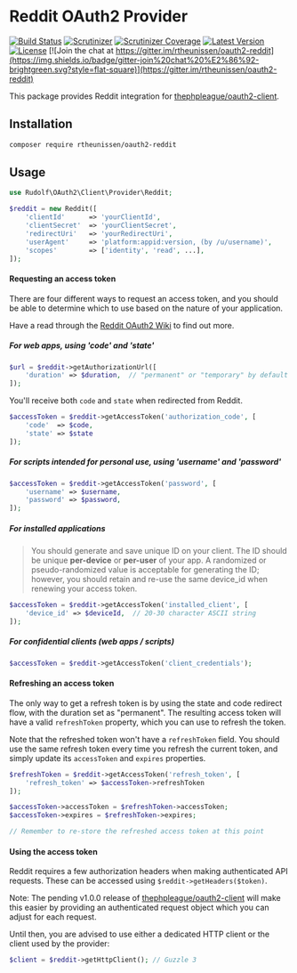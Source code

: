 # Reddit OAuth2 Provider

[![Build Status](https://img.shields.io/travis/rtheunissen/oauth2-reddit.svg?style=flat-square&branch=master)](https://travis-ci.org/rtheunissen/oauth2-reddit)
[![Scrutinizer](https://img.shields.io/scrutinizer/g/rtheunissen/oauth2-reddit.svg?style=flat-square)]()
[![Scrutinizer Coverage](https://img.shields.io/scrutinizer/coverage/g/rtheunissen/oauth2-reddit.svg?style=flat-square)]()
[![Latest Version](https://img.shields.io/packagist/v/rtheunissen/oauth2-reddit.svg?style=flat-square)](https://packagist.org/packages/rtheunissen/oauth2-reddit)
[![License](https://img.shields.io/packagist/l/rtheunissen/oauth2-reddit.svg?style=flat-square)](https://packagist.org/packages/rtheunissen/oauth2-reddit)
[![Join the chat at https://gitter.im/rtheunissen/oauth2-reddit](https://img.shields.io/badge/gitter-join%20chat%20%E2%86%92-brightgreen.svg?style=flat-square)](https://gitter.im/rtheunissen/oauth2-reddit)

This package provides Reddit integration for [thephpleague/oauth2-client](https://github.com/thephpleague/oauth2-client).

## Installation

```sh
composer require rtheunissen/oauth2-reddit
```

## Usage

```php
use Rudolf\OAuth2\Client\Provider\Reddit;

$reddit = new Reddit([
    'clientId'      => 'yourClientId',
    'clientSecret'  => 'yourClientSecret',
    'redirectUri'   => 'yourRedirectUri',
    'userAgent'     => 'platform:appid:version, (by /u/username)',
    'scopes'        => ['identity', 'read', ...],
]);
```

#### Requesting an access token 

There are four different ways to request an access token, and you should
be able to determine which to use based on the nature of your application.

Have a read through the [Reddit OAuth2 Wiki](https://github.com/reddit/reddit/wiki/OAuth2) to find out more.

##### For web apps, using 'code' and 'state'

```php
$url = $reddit->getAuthorizationUrl([
    'duration' => $duration,  // "permanent" or "temporary" by default
]);
```

You'll receive both `code` and `state` when redirected from Reddit.

```php
$accessToken = $reddit->getAccessToken('authorization_code', [
    'code'  => $code,
    'state' => $state
]);
```

##### For scripts intended for personal use, using 'username' and 'password'

```php
$accessToken = $reddit->getAccessToken('password', [
    'username' => $username,
    'password' => $password,
]);
```

##### For installed applications

> You should generate and save unique ID on your client. The ID should be unique **per-device** or **per-user** of your app. A randomized or pseudo-randomized value is acceptable for generating the ID; however, you should retain and re-use the same device_id when renewing your access token.

```php
$accessToken = $reddit->getAccessToken('installed_client', [
    'device_id' => $deviceId,  // 20-30 character ASCII string
]);
```

##### For confidential clients (web apps / scripts)

```php
$accessToken = $reddit->getAccessToken('client_credentials');
```

#### Refreshing an access token

The only way to get a refresh token is by using the state and code redirect flow,
with the duration set as "permanent". The resulting access token will have a valid
`refreshToken` property, which you can use to refresh the token.

Note that the refreshed token won't have a `refreshToken` field. You should use the 
same refresh token every time you refresh the current token, and simply update its
`accessToken` and `expires` properties.

```php
$refreshToken = $reddit->getAccessToken('refresh_token', [
    'refresh_token' => $accessToken->refreshToken
]);

$accessToken->accessToken = $refreshToken->accessToken;
$accessToken->expires = $refreshToken->expires;

// Remember to re-store the refreshed access token at this point
```

#### Using the access token

Reddit requires a few authorization headers when making authenticated API requests.
These can be accessed using `$reddit->getHeaders($token)`.

Note: The pending v1.0.0 release of [thephpleague/oauth2-client](https://github.com/thephpleague/oauth2-client/1.0)
will make this easier by providing an authenticated request object which you can adjust for each request.

Until then, you are advised to use either a dedicated HTTP client or the client used by the provider:

```php
$client = $reddit->getHttpClient(); // Guzzle 3
```
